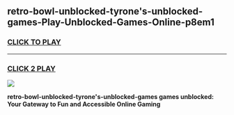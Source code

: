 
## retro-bowl-unblocked-tyrone's-unblocked-games-Play-Unblocked-Games-Online-p8em1
<h3>
<a href="https://premium76.site?title=retro-bowl-unblocked-tyrone's-unblocked-games&ref=25A">CLICK TO PLAY</a></h3>
<hr>

<h3>
<a href="https://premium76.site?title=retro-bowl-unblocked-tyrone's-unblocked-games&ref=25A">CLICK 2 PLAY</a>
  
</h3>

<a href="https://premium76.site?title=retro-bowl-unblocked-tyrone's-unblocked-games&ref=25A"><img src="https://clearcache.store/games.png"></a>


**retro-bowl-unblocked-tyrone's-unblocked-games games unblocked: Your Gateway to Fun and Accessible Online Gaming**
